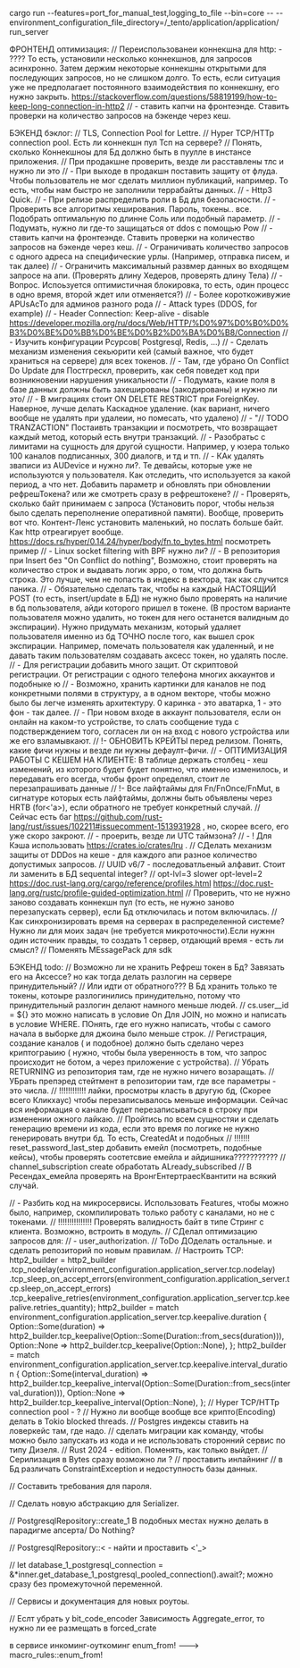 cargo run --features=port_for_manual_test,logging_to_file --bin=core -- --environment_configuration_file_directory=/_tento/application/application/ run_server




ФРОНТЕНД оптимизация:
// Переиспользованеи коннекшна для http: - ????
То есть, установили несколько коннекшнов, для запросов асинхронно. Затем держим некоторые коннекшны открытыми для последующих запросов, но не слишком долго. То есть, если ситуация уже не предполагает постоянного взаимодействия по коннекшну, его нужно закрыть.
https://stackoverflow.com/questions/58819199/how-to-keep-long-connection-in-http2
// - ставить капчи на фронтеэнде. Ставить проверки на количество запросов на бэкенде через кеш.

БЭКЕНД бэклог:
// TLS, Connection Pool for Lettre.
// Hyper TCP/HTTp connection pool. Есть ли коннекшн пул Тсп на сервере?
// Понять, сколько Коннекшноы для Бд должно быть в пуулле в инстансе приложения.
// При продакшне проверить, везде ли расставлены тлс и нужно ли это
// - При выходе в продакшн поставить защиту от флуда. Чтобы пользователь не мог сделать миллион публикаций, например. То есть, чтобы нам быстро не заполнили террабайты данных.
// - Http3 Quick.
// - При релизе распределить роли в Бд для безопасности.
// - Проверить все алгоритмы хеширования. Пароль, токены.. все. Подобрать оптимальную по длинне Соль или подобный параметр.
// - Подумать, нужно ли где-то защищаться от ddos c помощью Pow
// - ставить капчи на фронтеэнде. Ставить проверки на количество запросов на бэкенде через кеш.
// - Ограничивать количество запросов с одного адреса на специфические урлы. (Например, отправка писем, и так далее)
// - Ограничить максимальный развмер данных во входящем запросе на апи. (Проверять длину Хедеров, проверять длину Тела)
// - Вопрос. Испоьзуется оптимистичная блокировка, то есть, один процесс в одно время, второй ждет или отменяется?)
// - Более короткоживужие APUsAcTo для админов разного рода
// - Attack types (DDOS, for example)
// - Header Connection: Keep-alive - disable https://developer.mozilla.org/ru/docs/Web/HTTP/%D0%97%D0%B0%D0%B3%D0%BE%D0%BB%D0%BE%D0%B2%D0%BA%D0%B8/Connection
// - Изучить конфигурации Рсурсов( Postgresql, Redis, ...)
// - Сделать механизм изменения секьюрити кей (самый важное, что будет храниться на сервере) для всех токенов.
// - Там, где убрано On Conflict Do Update для Постгрескл, проверить, как себя поведет код при возникновении нарушения уникальности
// - Подумать, какие поля в базе данных должны быть захешированы (закодированы) и нужно ли это/
// - В миграциях стоит ON DELETE RESTRICT при ForeignKey. Наверное, лучше делать Каскадное удаление. (как вариант, ничего вообще не удалять при удалеии, но помесать, что удалено)
// - "// TODO  TRANZACTION" Постаивть транзакции и посмотреть, что возвращает каждый метод, который есть внутри транзакций.
// - Разобратьс с лимитами на сущность для другой сущности. Например, у юзера только 100 каналов подписанных, 300 диалогв, и тд и тп.
// - КАк удалять зваписи из AUDevice и нужно ли?. Те девайсы, которые уже не используются у пользователя. Как отследить, что используется за какой период, а что нет. Добавить параметр и обновлять при обновлении рефрешТокена? или же смотреть сразу в рефрештокене?
// - Проверять, сколько байт принимаем с запроса (Установить порог, чтобы нельзя было сделать переполнение оперативной памяти). Вообще, проверить вот что. Контент-Ленс установить маленький, но послать больше байт. Как http отреагирует вообще. https://docs.rs/hyper/0.14.24/hyper/body/fn.to_bytes.html посмотреть пример
// - Linux socket filtering with BPF нужно ли?
// - В репозитория при Insert без "On Conflict do nothing", Возможно, стоит проверять на количество строк и выдавать логик эрро, о том, что должна быть строка. Это лучше, чем не попасть в индекс в вектора, так как случится паника.
// - Обязательно сделать так, чтобы на каждый НАСТОЯЩИЙ POST (то есть, insert/update в БД) не нужно было проверять на наличие в бд пользователя, айди которого пришел в токене. (В простом варианте пользователя можно удалить, но токен для него останется валидным до экспирации). Нужно придумать механизм, который удаляет пользователя именно из бд ТОЧНО после того, как вышел срок экспирации. Например, помечать пользователя как удаленный, и не давать таким пользователям создавать аксесс токен, но удалять после.
// - Для регистрации добавить много защит. От скриптовой регистрации. От регистрации с одного телефона многих аккаунтов и подобныке ю
// - Возможно, хранить картинки для каналов не под конкретными полями в структуру, а в одном векторе, чтобы можно было бы легче изменять архитектуру. 0 каринка - это аватарка, 1 - это фон - так далее.
// - При новом входе в аккаунт пользователя, если он онлайн на каком-то устройстве, то слать сообщение туда с подстверждением того, согласен ли он на вход с нового устройства или же его взламывкают.
// !- ОБНОВИТЬ КРЕЙТЫ перед релизом. Понять, какие фичи нужны и везде ли нужны дефаулт-фичи.
// - ОПТИМИЗАЦИЯ РАБОТЫ С КЕШЕМ НА КЛИЕНТЕ: В таблице держать столбец - хеш изменений, из которого будет будет понятно, что именно изменилось, и передавать его всегда, чтобы фронт определял, стоит ле перезапрашивать данные
// !- Все лайфтаймы для Fn/FnOnce/FnMut, в сигнатуре которых есть лайфтаймы, должны быть объявлены через HRTB (for<'a>), если обратного не требует конкретный случай.
// Сейчас есть баг https://github.com/rust-lang/rust/issues/102211#issuecomment-1513931928 , но, скорее всего, его уже скоро закроют.
// - проерить, везде ли UTC таймзона?
// - ! Для Кэша использовать https://crates.io/crates/lru .
// СДелать механизм защиты от DDDos на кеше - для каждого апи разное количество допустимых запросов.
// UUID v6/7 - последоватльеный алфавит. Стоит ли заменить в БД sequental integer?
// opt-lvl=3 slower opt-level=2 https://doc.rust-lang.org/cargo/reference/profiles.html https://doc.rust-lang.org/rustc/profile-guided-optimization.html
// Проверить, что не нужно заново создавать коннекшн пул (то есть, не нужно заново перезапускать сервер), если Бд отключилась и потом включилась.
// Как синхронизировать время на серверах в распределенной системе? Нужно ли для моих задач (не требуется микроточности).Если нужнн один источник правды, то создать 1 сервер, отдающий время - есть ли смысл?
// Поменять MEssagePack для sdk

БЭКЕНД todo:
// Возможно ли не хранить Рефреш токен в Бд? Завязать его на Аксессе?  но как тогда делать разлогин на сервере принудительный?
// Или идти от обратного??? В Бд хранить только те токены, котоыре разлогинились принудительно, потому что принудительный разлогин делают намного меньше людей.
// cs.user__id = ${}   это можно написать в условие On Для JOIN, но можно и написать в условие WHERE. ПОнять, где его нужно написать, чтобы с самого начала в выборке для джоина было меньше строк.
// Регистрация, создание каналов ( и подобное) должно быть сделано через криптограыию ( нужно, чтобы была уверенность  в том, что запрос происходит не ботом, а через приложение с устройства).
// Убрать RETURNING из репозитория там, где не нужно ничего возаращать.
// УБрать препэред стейтмент в репозитории там, где все параметры - это числа.
// !!!!!!!!!!!! лайки, просмотры класть в другую бд, (Скорее всего Кликхаус) чтобы перезаписывалось меньше информации. Сейчас вся информация о канале будет перезаписываться в строку при изменении ожного лайкаю.
// Пройтись по всем сущностяи и сделать генерацию времени из кода, если это время по логике не нужно генерировать внутри бд. То есть, CreatedAt и подобных
// !!!!!!! reset_password_last_step добавить емейл (посмотреть, подобные кейсы), чтобы проверять соотетсвие емейла и айдишника???????????
// channel_subscription create обработать ALready_subscribed
// В Ресендах_емейла проверять на ВронгЕнтертраесКвантити на всякий случай.

// - Разбить код на микросервисы. Использовать Features, чтобы можно было, например, скомпилировать только работу с каналами, но не с токенами.
// !!!!!!!!!!!!!!! Проверять валидность байт в типе Стринг с клиента. Возможно, встроить в модуль.
// СДелал оптимизацию запросов для:
// - user_authorization. // ToDo ДОделать остальные. и сделать репозиторий по новым правилам.
// Настроить TCP:
     http2_builder = http2_builder
         .tcp_nodelay(environment_configuration.application_server.tcp.nodelay)
         .tcp_sleep_on_accept_errors(environment_configuration.application_server.tcp.sleep_on_accept_errors)
         .tcp_keepalive_retries(environment_configuration.application_server.tcp.keepalive.retries_quantity);
     http2_builder = match environment_configuration.application_server.tcp.keepalive.duration {
         Option::Some(duration) => http2_builder.tcp_keepalive(Option::Some(Duration::from_secs(duration))),
         Option::None => http2_builder.tcp_keepalive(Option::None),
     };
     http2_builder = match environment_configuration.application_server.tcp.keepalive.interval_duration {
         Option::Some(interval_duration) => http2_builder.tcp_keepalive_interval(Option::Some(Duration::from_secs(interval_duration))),
         Option::None => http2_builder.tcp_keepalive_interval(Option::None),
     };
// Hyper TCP/HTTp connection pool - ?
// Нужно ли вообще вообще все крипто(Encoding) делать в Tokio blocked threads.
// Postgres индексы ставить на ловеркейс там, где надо.
// сделать миграции как команду, чтобы можно было запускать из кода и не использовать сторонний сервис по типу Дизеля.
// Rust 2024 - edition. Поменять, как только выйдет.
// Серилизация в Bytes сразу возможно ли ?
// проставить инлайнинг
// в Бд различать ConstraintException и недоступность базы данных.


// Составить требования для пароля.


// Сделать новую абстракцию для Serializer.



// PostgresqlRepository<ChannelSubscription>::create_1  В подобных местах нужно делать в парадигме апсерта/ Do Nothing?


// PostgresqlRepository::< - найти и проставить <'_>


// let database_1_postgresql_connection = &*inner.get_database_1_postgresql_pooled_connection().await?;    можно сразу без промежуточной переменной.

// Сервисы и документация для новых роутоы.


// Еслт убрать у bit_code_encoder Зависимость Aggregate_error, то нужно ли ее размещать в forced_crate






в сервисе инкоминг-оуткоминг enum_from! ---> macro_rules::enum_from!